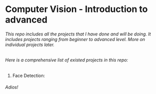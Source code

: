 # Computer Vision - Introduction to advanced

###### This repo includes all the projects that I have done and will be doing. It includes projects ranging from beginner to advanced level. More on individual projects later.

###### Here is a comprehensive list of existed projects in this repo:

1. Face Detection:

	

###### Adios!


